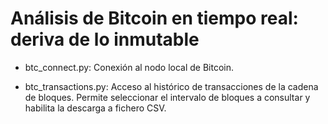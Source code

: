 # Análisis de Bitcoin en tiempo real: deriva de lo inmutable

* btc_connect.py: Conexión al nodo local de Bitcoin.

* btc_transactions.py: Acceso al histórico de transacciones de la cadena de bloques. 
Permite seleccionar el intervalo de bloques a consultar y habilita la descarga a fichero CSV.


